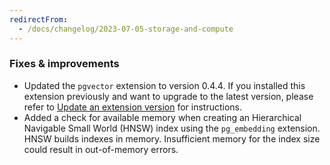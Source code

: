 ```yaml
---
redirectFrom:
  - /docs/changelog/2023-07-05-storage-and-compute
---
```


### Fixes & improvements

- Updated the `pgvector` extension to version 0.4.4. If you installed this extension previously and want to upgrade to the latest version, please refer to [Update an extension version](/docs/extensions/pg-extensions#update-an-extension-version) for instructions.
- Added a check for available memory when creating an Hierarchical Navigable Small World (HNSW) index using the `pg_embedding` extension. HNSW builds indexes in memory. Insufficient memory for the index size could result in out-of-memory errors.

